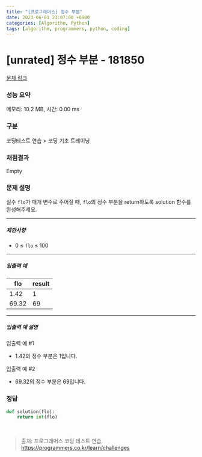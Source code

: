 ```yaml
---
title: "[프로그래머스] 정수 부분"
date: 2023-06-01 23:07:00 +0900
categories: [Algorithm, Python]
tags: [algorithm, programmers, python, coding]
---
```


# [unrated] 정수 부분 - 181850

[문제 링크](https://school.programmers.co.kr/learn/courses/30/lessons/181850)

### 성능 요약

메모리: 10.2 MB, 시간: 0.00 ms

### 구분

코딩테스트 연습 > 코딩 기초 트레이닝

### 채점결과

Empty

### 문제 설명

<p>실수 <code>flo</code>가 매개 변수로 주어질 때, <code>flo</code>의 정수 부분을 return하도록 solution 함수를 완성해주세요.</p>

<hr>

<h5>제한사항</h5>

<ul>
<li>0 ≤ <code>flo</code> ≤ 100</li>
</ul>

<hr>

<h5>입출력 예</h5>

| flo   | result |
|-------|--------|
| 1.42  | 1      |
| 69.32 | 69     |

<hr>

<h5>입출력 예 설명</h5>

<p>입출력 예 #1</p>

<ul>
<li>1.42의 정수 부분은 1입니다.</li>
</ul>

<p>입출력 예 #2</p>

<ul>
<li>69.32의 정수 부분은 69입니다.</li>
</ul>

### 정답

```python
def solution(flo):
    return int(flo)
```

<br>

> 출처: 프로그래머스 코딩 테스트 연습, https://programmers.co.kr/learn/challenges
